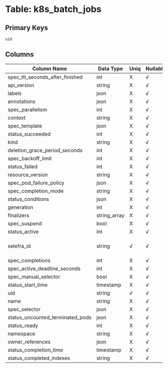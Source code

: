 # Table: k8s_batch_jobs

## Primary Keys 

```
uid
```


## Columns 

|  Column Name   |  Data Type  | Uniq | Nullable | Description | 
|  ----  | ----  | ----  | ----  | ---- | 
| spec_ttl_seconds_after_finished | int | X | √ |  | 
| api_version | string | X | √ |  | 
| labels | json | X | √ |  | 
| annotations | json | X | √ |  | 
| spec_parallelism | int | X | √ |  | 
| context | string | X | √ |  | 
| spec_template | json | X | √ |  | 
| status_succeeded | int | X | √ |  | 
| kind | string | X | √ |  | 
| deletion_grace_period_seconds | int | X | √ |  | 
| spec_backoff_limit | int | X | √ |  | 
| status_failed | int | X | √ |  | 
| resource_version | string | X | √ |  | 
| spec_pod_failure_policy | json | X | √ |  | 
| spec_completion_mode | string | X | √ |  | 
| status_conditions | json | X | √ |  | 
| generation | int | X | √ |  | 
| finalizers | string_array | X | √ |  | 
| spec_suspend | bool | X | √ |  | 
| status_active | int | X | √ |  | 
| selefra_id | string | √ | √ | primary keys value md5 | 
| spec_completions | int | X | √ |  | 
| spec_active_deadline_seconds | int | X | √ |  | 
| spec_manual_selector | bool | X | √ |  | 
| status_start_time | timestamp | X | √ |  | 
| uid | string | √ | √ |  | 
| name | string | X | √ |  | 
| spec_selector | json | X | √ |  | 
| status_uncounted_terminated_pods | json | X | √ |  | 
| status_ready | int | X | √ |  | 
| namespace | string | X | √ |  | 
| owner_references | json | X | √ |  | 
| status_completion_time | timestamp | X | √ |  | 
| status_completed_indexes | string | X | √ |  | 


